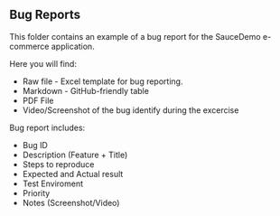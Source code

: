 ## Bug Reports
This folder contains an example of a bug report for the SauceDemo e-commerce application.

Here you will find:
- Raw file - Excel template for bug reporting.
- Markdown - GitHub-friendly table
- PDF File
- Video/Screenshot of the bug identify during the excercise

Bug report includes:
- Bug ID
- Description (Feature + Title)
- Steps to reproduce
- Expected and Actual result
- Test Enviroment
- Priority
- Notes (Screenshot/Video)

